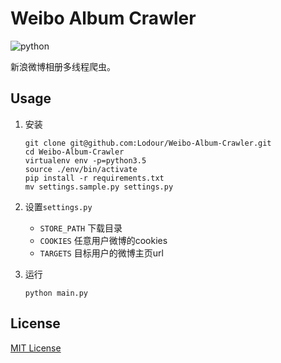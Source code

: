 # Weibo Album Crawler 
![python](https://img.shields.io/badge/python-3.5-ff69b4.svg)

新浪微博相册多线程爬虫。

## Usage
1. 安装

    ```shell
    git clone git@github.com:Lodour/Weibo-Album-Crawler.git
    cd Weibo-Album-Crawler
    virtualenv env -p=python3.5
    source ./env/bin/activate
    pip install -r requirements.txt
    mv settings.sample.py settings.py
    ```

2. 设置`settings.py`

    * `STORE_PATH` 下载目录
    * `COOKIES` 任意用户微博的cookies
    * `TARGETS` 目标用户的微博主页url

3. 运行

    `python main.py`

## License
[MIT License](https://github.com/Lodour/Weibo-Album-Crawler/blob/master/LICENSE)
